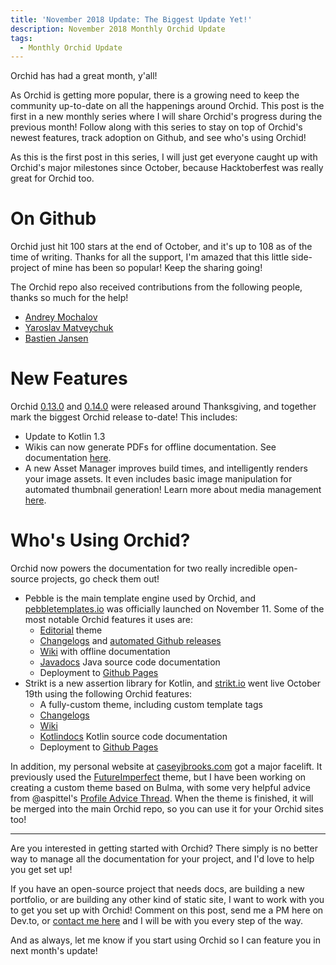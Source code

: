 ```yaml
---
title: 'November 2018 Update: The Biggest Update Yet!'
description: November 2018 Monthly Orchid Update
tags: 
  - Monthly Orchid Update
---
```


Orchid has had a great month, y'all! 

As Orchid is getting more popular, there is a growing need to keep the community up-to-date on all the happenings around Orchid. This post is the first in a new monthly series where I will share Orchid's progress during the previous month! Follow along with this series to stay on top of Orchid's newest features, track adoption on Github, and see who's using Orchid!

As this is the first post in this series, I will just get everyone caught up with Orchid's major milestones since October, because Hacktoberfest was really great for Orchid too.

# On Github

Orchid just hit 100 stars at the end of October, and it's up to 108 as of the time of writing. Thanks for all the support, I'm amazed that this little side-project of mine has been so popular! Keep the sharing going!

The Orchid repo also received contributions from the following people, thanks so much for the help!

- [Andrey Mochalov](https://github.com/epidemia)
- [Yaroslav Matveychuk](https://github.com/yaroslavm)
- [Bastien Jansen](https://github.com/bjansen)

# New Features

Orchid [0.13.0](https://github.com/JavaEden/Orchid/releases/tag/0.13.0) and [0.14.0](https://github.com/JavaEden/Orchid/releases/tag/0.14.0) were released around Thanksgiving, and together mark the biggest Orchid release to-date! This includes:

- Update to Kotlin 1.3
- Wikis can now generate PDFs for offline documentation. See documentation [here](https://orchid.netlify.com/plugins/OrchidWiki#offline-documentation).
- A new Asset Manager improves build times, and intelligently renders your image assets. It even includes basic image manipulation for automated thumbnail generation! Learn more about media management [here](https://orchid.netlify.com/wiki/user-manual/content-management/media).

# Who's Using Orchid?

Orchid now powers the documentation for two really incredible open-source projects, go check them out!

- Pebble is the main template engine used by Orchid, and [pebbletemplates.io](https://pebbletemplates.io/) was officially launched on November 11. Some of the most notable Orchid features it uses are:
  - [Editorial](https://orchid.netlify.com/themes/OrchidEditorial) theme
  - [Changelogs](https://orchid.netlify.com/plugins/OrchidChangelog) and [automated Github releases](https://orchid.netlify.com/wiki/user-manual/publication/github-releases)
  - [Wiki](https://orchid.netlify.com/plugins/OrchidWiki) with offline documentation
  - [Javadocs](https://orchid.netlify.com/plugins/OrchidJavadoc) Java source code documentation
  - Deployment to [Github Pages](https://orchid.netlify.com/wiki/user-manual/publication/github-pages)
- Strikt is a new assertion library for Kotlin, and [strikt.io](https://strikt.io/) went live October 19th using the following Orchid features:
  - A fully-custom theme, including custom template tags
  - [Changelogs](https://orchid.netlify.com/plugins/OrchidChangelog)
  - [Wiki](https://orchid.netlify.com/plugins/OrchidWiki)
  - [Kotlindocs](https://orchid.netlify.com/plugins/OrchidKotlindoc) Kotlin source code documentation
  - Deployment to [Github Pages](https://orchid.netlify.com/wiki/user-manual/publication/github-pages)

In addition, my personal website at [caseyjbrooks.com](https://www.caseyjbrooks.com/) got a major facelift. It previously used the [FutureImperfect](https://orchid.netlify.com/themes/OrchidFutureImperfect) theme, but I have been working on creating a custom theme based on Bulma, with some very helpful advice from @aspittel's [Profile Advice Thread](https://dev.to/aspittel/portfolio-advice-thread-56g9). When the theme is finished, it will be merged into the main Orchid repo, so you can use it for your Orchid sites too!

---

Are you interested in getting started with Orchid? There simply is no better way to manage all the documentation for your project, and I'd love to help you get set up! 

If you have an open-source project that needs docs, are building a new portfolio, or are building any other kind of static site, I want to work with you to get you set up with Orchid! Comment on this post, send me a PM here on Dev.to, or [contact me here](https://www.caseyjbrooks.com/contact/) and I will be with you every step of the way.

And as always, let me know if you start using Orchid so I can feature you in next month's update!